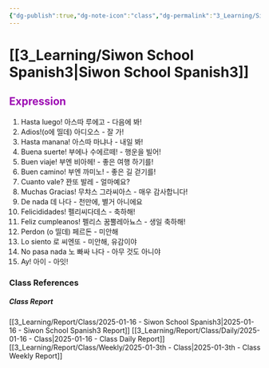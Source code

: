 ```yaml
---
{"dg-publish":true,"dg-note-icon":"class","dg-permalink":"3_Learning/Siwon-School-Spanish3","created-date":"2025-01-16 9:03:55 pm","date":"2025-01-16","type":"class","tags":["class","spanish"],"aliases":null,"title":"Siwon School Spanish","courseName":"NEW 왕초보 탈출 파닉스","permalink":"/3_Learning/Siwon-School-Spanish3/","dgPassFrontmatter":true,"noteIcon":"class"}
---
```



# [[3_Learning/Siwon School Spanish3\|Siwon School Spanish3]]
## <font color="#9d0ab3">Expression</font>
1. Hasta luego! 아스따 루에고 - 다음에 봐!
2. Adios!(o에 띨데) 아디오스 - 잘 가!
3. Hasta manana! 아스따 마냐나 - 내일 봐!
4. Buena suerte! 부에나 수에르떼! - 행운을 빌어!
5. Buen viaje! 부엔 비아헤! - 좋은 여행 하기를!
6. Buen camino! 부엔 까미노! - 좋은 길 걷기를!
7. Cuanto vale? 꽌또 발레 - 얼마예요?
8. Muchas Gracias! 무챠스 그라씨아스 - 매우 감사합니다!
9. De nada 데 나다 - 천만에, 별거 아니에요
10. Felicididades! 펠리씨다데스 - 축하해!
11. Feliz cumpleanos! 펠리스 꿈뿔레아뇨스 - 생일 축하해!
12. Perdon (o 띨데) 페르돈 - 미안해
13. Lo siento 로 씨엔또 - 미안해, 유감이야
14. No pasa nada 노 빠싸 나다 - 아무 것도 아니야
15. Ay! 아이 - 아잇!




















### Class References
##### Class Report
[[3_Learning/Report/Class/2025-01-16 - Siwon School Spanish3\|2025-01-16 - Siwon School Spanish3 Report]]
[[3_Learning/Report/Class/Daily/2025-01-16 - Class\|2025-01-16 - Class Daily Report]]
[[3_Learning/Report/Class/Weekly/2025-01-3th - Class\|2025-01-3th - Class Weekly Report]]





